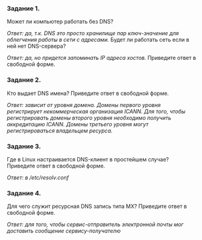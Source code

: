 ### Задание 1.
Может ли компьютер работать без DNS? 

*Ответ: да, т.к. DNS это просто хранилище пар ключ-значение для облегчения работы в сети с адресами.*
Будет ли работать сеть если в ней нет DNS-сервера?

*Ответ: да, но придется запоминать IP адреса хостов.*
Приведите ответ в свободной форме.

### Задание 2.
Кто выдает DNS имена?
Приведите ответ в свободной форме.

*Ответ: зависит от уровня домена. Домены первого уровня регистрирует некоммерческая организация ICANN. Для того, чтобы регистрировать домены второго уровня необходимо получить аккредитацию ICANN. Домены третьего уровня могут регистрироваться владельцем ресурса.*

### Задание 3.
Где в Linux настраивается DNS-клиент в простейшем случае?
Приведите ответ в свободной форме.

*Ответ: в /etc/resolv.conf*

### Задание 4.
Для чего служит ресурсная DNS запись типа MX?
Приведите ответ в свободной форме.

*Ответ: для того, чтобы сервис-отправитель электронной почты мог доставить сообщение сервису-получателю*
